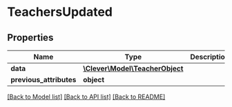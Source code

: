 # TeachersUpdated

## Properties
Name | Type | Description | Notes
------------ | ------------- | ------------- | -------------
**data** | [**\Clever\Model\TeacherObject**](TeacherObject.md) |  | [optional] 
**previous_attributes** | **object** |  | [optional] 

[[Back to Model list]](../README.md#documentation-for-models) [[Back to API list]](../README.md#documentation-for-api-endpoints) [[Back to README]](../README.md)


